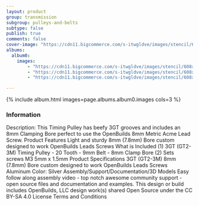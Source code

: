 ```yaml
---
layout: product
group: transmission
subgroup: pulleys-and-belts
subtype: false
publish: true
comments: false
cover-image: "https://cdn11.bigcommerce.com/s-itwgldve/images/stencil/608x608/products/283/4212/profile_picture__14089.1675310605.png?c=2"
albums:
  album0:
    images:
        - "https://cdn11.bigcommerce.com/s-itwgldve/images/stencil/608x608/products/283/4212/profile_picture__14089.1675310605.png?c=2"
        - "https://cdn11.bigcommerce.com/s-itwgldve/images/stencil/608x608/products/283/4213/in_use_picture__74946.1675310605.png?c=2"
        - "https://cdn11.bigcommerce.com/s-itwgldve/images/stencil/608x608/products/283/4214/group_picture__95863.1675310605.png?c=2"

---
```


{% include album.html images=page.albums.album0.images cols=3 %}

### Information

Description:
 This Timing Pulley has beefy 3GT grooves and includes an 8mm Clamping Bore perfect to use the OpenBuilds 8mm Metric Acme Lead Screw. Product Features   Light and sturdy 8mm (7.8mm) Bore custom designed to work OpenBuilds Leads Screws What is Included  (1) 3GT (GT2-3M) Timing Pulley - 20 Tooth - 9mm Belt - 8mm Clamp Bore  (2) Sets screws M3 5mm x 1.5mm Product Specifications  3GT (GT2-3M) 8mm (7.8mm) Bore custom designed to work OpenBuilds Leads Screws Aluminum Color: Silver   Assembly/Support/Documentation/3D Models   Easy follow along assembly video - top notch awesome community support - open source files and documentation and examples. This design or build includes  OpenBuilds, LLC design work(s) shared Open Source under the CC BY-SA 4.0 License Terms and Conditions  

